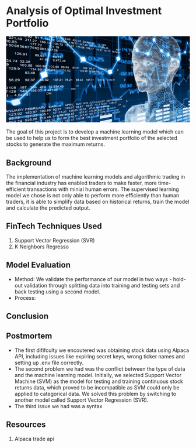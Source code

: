 # Analysis of Optimal Investment Portfolio 
![AI-Stock-750x350.png](AI-Stock-750x350.png)

The goal of this project is to develop a machine learning model which can be used to help us to form the best investment portfolio of the selected stocks to generate the maximum returns.
## Background 
The implementation of machine learning models and algorithmic trading in the financial industry has enabled traders to make faster, more time-efficient transactions with minial human errors. The supervised learning model we chose is not only able to perform more efficiently than human traders, it is able to simplify data based on historical returns, train the model and calculate the predicted output.
## FinTech Techniques Used 
1) Support Vector Regression (SVR)
2) K Neighbors Regresso
## Model Evaluation
- Method:
We validate the performance of our model in two ways - hold-out validation through splitting data into training and testing sets and back testing using a second model.
- Process:

## Conclusion
## Postmortem 
- The first dififculty we encoutered was obtaining stock data using Alpaca API, including issues like expiring secret keys, wrong ticker names and setting up .env file correctly.
- The second problem we had was the conflict between the type of data and the machine learning model. Initially, we selected Support Vector Machine (SVM) as the model for testing and training continuous stock returns data, which proved to be incompatible as SVM could only be applied to categorical data. We solved this problem by switching to another model called Support Vector Regression (SVR).
- The third issue we had was a syntax
## Resources 
1) Alpaca trade api